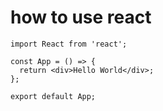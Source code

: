 # how to use react

```tsx
import React from 'react';

const App = () => {
  return <div>Hello World</div>;
};

export default App;
```
